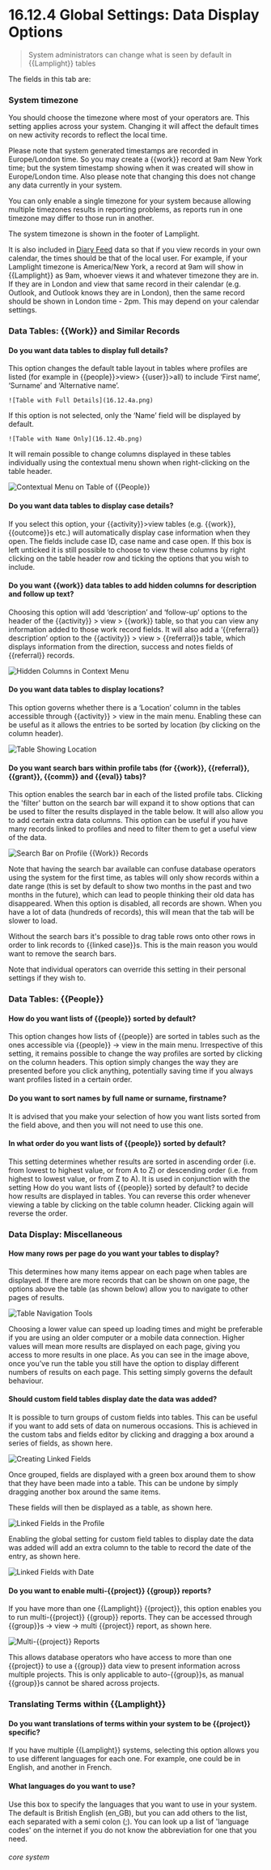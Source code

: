 # 16.12.4 <i class="fas fa-tools"></i> Global Settings: Data Display Options

> System administrators can change what is seen by default in {{Lamplight}} tables



The fields in this tab are:

### System timezone

You should choose the timezone where most of your operators are. This setting applies across your system.
Changing it will affect the default times on new activity records to reflect the local time. 

Please note that system generated timestamps are recorded in Europe/London time. So you may create a {{work}} record
at 9am New York time; but the system timestamp showing when it was created will show in Europe/London time.
Also please note that changing this does not change any data currently in your system.

You can only enable a single timezone for your system because allowing multiple timezones results in reporting 
problems, as reports run in one timezone may differ to those run in another. 

The system timezone is shown in the footer of Lamplight. 
  
It is also included in [Diary Feed](/help/index/p/16.12.6) data so that if you view
records in your own calendar, the times should be that of the local user. For example, if your Lamplight timezone
is America/New York, a record at 9am will show in {{Lamplight}} as 9am, whoever views it and whatever timezone they are in. 
If they are in London and view that same record in their calendar (e.g. Outlook, and Outlook knows they are in London),
then the same record should be shown in London time - 2pm. This may depend on your calendar settings.

### Data Tables: {{Work}} and Similar Records

#### Do you want data tables to display full details?

This option changes the default table layout in tables where profiles are listed (for example in {{people}}>view>
{{user}}>all) to include ‘First name’, ‘Surname’ and ‘Alternative name’.

    ![Table with Full Details](16.12.4a.png)

If this option is not selected, only the ‘Name’ field will be displayed by default.

    ![Table with Name Only](16.12.4b.png)

It will remain possible to change columns displayed in these tables individually using the contextual menu shown when
right-clicking on the table header.

![Contextual Menu on Table of {{People}}](16.12.4c.png)

#### Do you want data tables to display case details?

If you select this option, your {{activity}}>view tables (e.g. {{work}}, {{outcome}}s etc.) will automatically display
case information when they open. The fields include case ID, case name and case open. If this box is left unticked it is
still possible to choose to view these columns by right clicking on the table header row and ticking the options that
you wish to include.

#### Do you want {{work}} data tables to add hidden columns for description and follow up text?

Choosing this option will add ‘description’ and ‘follow-up’ options to the header of the {{activity}} > view > {{work}}
table, so that you can view any information added to those work record fields. It will also add a ‘{{referral}}
description’ option to the {{activity}} > view > {{referral}}s table, which displays information from the direction,
success and notes fields of {{referral}} records.

![Hidden Columns in Context Menu](16.12.4d.png)

#### Do you want data tables to display locations?

This option governs whether there is a ‘Location’ column in the tables accessible through {{activity}} > view in the
main menu. Enabling these can be useful as it allows the entries to be sorted by location (by clicking on the column
header).

![Table Showing Location](16.12.4e.png)

#### Do you want search bars within profile tabs (for {{work}}, {{referral}}, {{grant}}, {{comm}} and {{eval}} tabs)?

This option enables the search bar in each of the listed profile tabs. Clicking the 'filter' button on the search bar
will expand it to show options that can be used to filter the results displayed in the table below. It will also allow
you to add certain extra data columns. This option can be useful if you have many records linked to profiles and need to
filter them to get a useful view of the data.

![Search Bar on Profile {{Work}} Records](16.12.4f.png)

Note that having the search bar available can confuse database operators using the system for the first time, as tables
will only show records within a date range (this is set by default to show two months in the past and two months in the
future), which can lead to people thinking their old data has disappeared. When this option is disabled, all records are
shown. When you have a lot of data (hundreds of records), this will mean that the tab will be slower to load.

Without the search bars it's possible to drag table rows onto other rows in order to link records to {{linked case}}s.
This is the main reason you would want to remove the search bars.

Note that individual operators can override this setting in their personal settings if they wish to.
 

### Data Tables: {{People}}

#### How do you want lists of {{people}} sorted by default?

This option changes how lists of {{people}} are sorted in tables such as the ones accessible via {{people}} -> view in
the main menu. Irrespective of this setting, it remains possible to change the way profiles are sorted by clicking on
the column headers. This option simply changes the way they are presented before you click anything, potentially saving
time if you always want profiles listed in a certain order.

#### Do you want to sort names by full name or surname, firstname?

It is advised that you make your selection of how you want lists sorted from the field above, and then you will not need
to use this one.

#### In what order do you want lists of {{people}} sorted by default?

This setting determines whether results are sorted in ascending order (i.e. from lowest to highest value, or from A to
Z) or descending order (i.e. from highest to lowest value, or from Z to A). It is used in conjunction with the setting
How do you want lists of {{people}} sorted by default? to decide how results are displayed in tables. You can reverse
this order whenever viewing a table by clicking on the table column header. Clicking again will reverse the order.

### Data Display: Miscellaneous

#### How many rows per page do you want your tables to display?

This determines how many items appear on each page when tables are displayed. If there are more records that can be
shown on one page, the options above the table (as shown below) allow you to navigate to other pages of results.

![Table Navigation Tools](16.12.4g.png)

Choosing a lower value can speed up loading times and might be preferable if you are using an older computer or a mobile
data connection. Higher values will mean more results are displayed on each page, giving you access to more results in
one place. As you can see in the image above, once you’ve run the table you still have the option to display different
numbers of results on each page. This setting simply governs the default behaviour.

#### Should custom field tables display date the data was added?

It is possible to turn groups of custom fields into tables. This can be useful if you want to add sets of data on
numerous occasions. This is achieved in the custom tabs and fields editor by clicking and dragging a box around a series
of fields, as shown here.

![Creating Linked Fields](16.12.4h.png)

Once grouped, fields are displayed with a green box around them to show that they have been made into a table. This can
be undone by simply dragging another box around the same items.

These fields will then be displayed as a table, as shown here.

![Linked Fields in the Profile](16.12.4i.png)

Enabling the global setting for custom field tables to display date the data was added will add an extra column to the
table to record the date of the entry, as shown here.

![Linked Fields with Date](16.12.4j.png)

#### Do you want to enable multi-{{project}} {{group}} reports?

If you have more than one {{Lamplight}} {{project}}, this option enables you to run multi-{{project}} {{group}} reports.
They can be accessed through {{group}}s -> view -> multi {{project}} report, as shown here.

![Multi-{{project}} Reports](16.12.4k.png)

This allows database operators who have access to more than one {{project}} to use a {{group}} data view to present
information across multiple projects. This is only applicable to auto-{{group}}s, as manual {{group}}s cannot be shared
across projects.

### Translating Terms within {{Lamplight}}

#### Do you want translations of terms within your system to be {{project}} specific?

If you have multiple {{Lamplight}} systems, selecting this option allows you to use different languages for each one.
For example, one could be in English, and another in French.

#### What languages do you want to use?

Use this box to specify the languages that you want to use in your system. The default is British English (en_GB), but
you can add others to the list, each separated with a semi colon (;). You can look up a list of 'language codes' on the
internet if you do not know the abbreviation for one that you need.

###### core system

